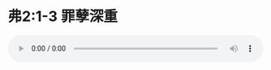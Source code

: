 # 弗2:1-3 罪孽深重

<audio style="width: 100%;" preload="false" controls controlslist="nodownload"><source src="//cdn.simai.ml/audio/mp3/old/27336.mp3" type="audio/mpeg">Your browser does not support the audio element.</audio>


